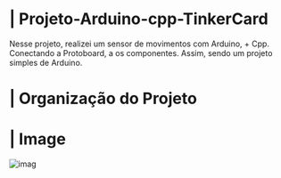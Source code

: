 # | Projeto-Arduino-cpp-TinkerCard
 
  Nesse projeto, realizei um sensor de movimentos com Arduino, + Cpp. Conectando a Protoboard, a os componentes. Assim, sendo um projeto simples de Arduino.

# | Organização do Projeto


# | Image
  
![imag](https://github.com/user-attachments/assets/a318b6ee-bb10-40b8-add4-95fb8471fec1)
